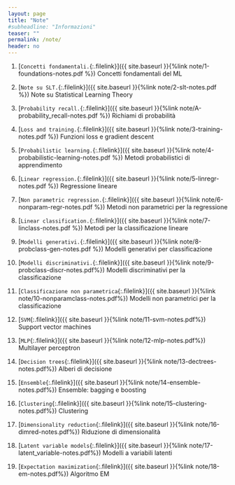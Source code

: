 ```yaml
---
layout: page
title: "Note"
#subheadline: "Informazioni"
teaser: ""
permalink: /note/
header: no
---
```


1. [`Concetti fondamentali.`{:.filelink}]({{ site.baseurl }}{%link note/1-foundations-notes.pdf %}) Concetti fondamentali del ML

1. [`Note su SLT.`{:.filelink}]({{ site.baseurl }}{%link note/2-slt-notes.pdf %}) Note su Statistical Learning Theory

1. [`Probability recall.`{:.filelink}]({{ site.baseurl }}{%link note/A-probability_recall-notes.pdf %}) Richiami di probabilità

1. [`Loss and training.`{:.filelink}]({{ site.baseurl }}{%link note/3-training-notes.pdf %}) Funzioni loss e gradient descent

1. [`Probabilistic learning.`{:.filelink}]({{ site.baseurl }}{%link note/4-probabilistic-learning-notes.pdf %}) Metodi probabilistici di apprendimento

1. [`Linear regression.`{:.filelink}]({{ site.baseurl }}{%link note/5-linregr-notes.pdf %}) Regressione lineare

1. [`Non parametric regression.`{:.filelink}]({{ site.baseurl }}{%link note/6-nonparam-regr-notes.pdf %}) Metodi non parametrici per la regressione

1. [`Linear classification.`{:.filelink}]({{ site.baseurl }}{%link note/7-linclass-notes.pdf %}) Metodi per la classificazione lineare

1. [`Modelli generativi.`{:.filelink}]({{ site.baseurl }}{%link note/8-probclass-gen-notes.pdf %}) Modelli generativi per classificazione

1. [`Modelli discriminativi.`{:.filelink}]({{ site.baseurl }}{%link note/9-probclass-discr-notes.pdf%}) Modelli discriminativi per la classificazione

1. [`Classificazione non parametrica`{:.filelink}]({{ site.baseurl }}{%link note/10-nonparamclass-notes.pdf%}) Modelli non parametrici per la classificazione

1. [`SVM`{:.filelink}]({{ site.baseurl }}{%link note/11-svm-notes.pdf%}) Support vector machines

1. [`MLP`{:.filelink}]({{ site.baseurl }}{%link note/12-mlp-notes.pdf%}) Multilayer perceptron

1. [`Decision trees`{:.filelink}]({{ site.baseurl }}{%link note/13-dectrees-notes.pdf%}) Alberi di decisione

1. [`Ensemble`{:.filelink}]({{ site.baseurl }}{%link note/14-ensemble-notes.pdf%}) Ensemble: bagging e boosting

1. [`Clustering`{:.filelink}]({{ site.baseurl }}{%link note/15-clustering-notes.pdf%}) Clustering

1. [`Dimensionality reduction`{:.filelink}]({{ site.baseurl }}{%link note/16-dimred-notes.pdf%}) Riduzione di dimensionalità

1. [`Latent variable models`{:.filelink}]({{ site.baseurl }}{%link note/17-latent_variable-notes.pdf%}) Modelli a variabili latenti

1. [`Expectation maximization`{:.filelink}]({{ site.baseurl }}{%link note/18-em-notes.pdf%}) Algoritmo EM